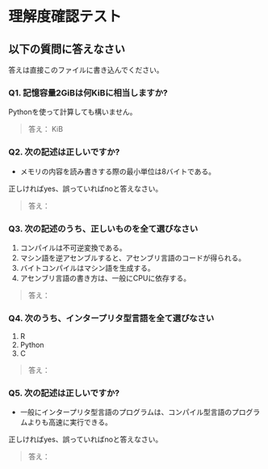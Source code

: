# 理解度確認テスト

## 以下の質問に答えなさい

答えは直接このファイルに書き込んでください。

### Q1. 記憶容量2GiBは何KiBに相当しますか?

Pythonを使って計算しても構いません。

>答え：      KiB

### Q2. 次の記述は正しいですか?

- メモリの内容を読み書きする際の最小単位は8バイトである。

正しければyes、誤っていればnoと答えなさい。

>答え：

### Q3. 次の記述のうち、正しいものを全て選びなさい

1. コンパイルは不可逆変換である。
2. マシン語を逆アセンブルすると、アセンブリ言語のコードが得られる。
3. バイトコンパイルはマシン語を生成する。
4. アセンブリ言語の書き方は、一般にCPUに依存する。

>答え：

### Q4. 次のうち、インタープリタ型言語を全て選びなさい

1. R
2. Python
3. C

>答え：

### Q5. 次の記述は正しいですか?

- 一般にインタープリタ型言語のプログラムは、コンパイル型言語のプログラムよりも高速に実行できる。

正しければyes、誤っていればnoと答えなさい。

>答え：
